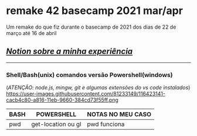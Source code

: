 # remake 42 basecamp 2021 mar/apr
Um remake do que fiz durante o basecamp de 2021 dos dias de 22 de março até 16 de abril
## [_Notion sobre a minha experiência_](https://www.notion.so/42-mar-o-abril-2021-d975c7f92ba4414eb94ae0151fc4ad10)

---------

### Shell/Bash(unix) comandos versão Powershell(windows)
(*ATENÇÃO: node.js, mingw, git e algumas extensões do vs code instalados*)
https://user-images.githubusercontent.com/81233149/116423141-cacb4c80-a816-11eb-9660-384cd73f55ff.png

BASH | POWERSHELL | NOTAS NO MEU CASO
--- | --- | ---
pwd | get-location ou gl | pwd funciona

